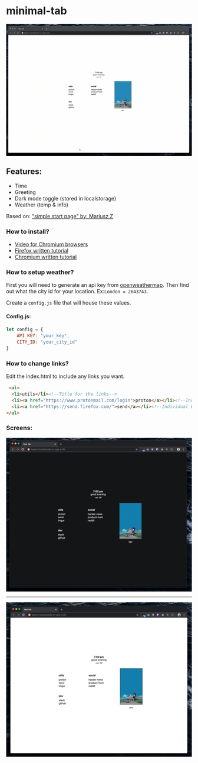 # minimal-tab

<img align='center' src='assets/demo.gif'></img>

## Features: 
- Time
- Greeting
- Dark mode toggle (stored in localstorage)
- Weather (temp & info)

Based on: ["simple start page" by: Mariusz Z](https://stpg.tk/guides/basic-startpage)
### How to install?
- [Video for Chromium browsers](https://vimeo.com/436572024)
- [Firefox written tutorial](https://support.mozilla.org/en-US/questions/1251199)
- [Chromium written tutorial](https://developer.chrome.com/extensions/override)

### How to setup weather?

First you will need to generate an api key from [openweathermap](https://openweathermap.org/api). Then find out what the city id for your location. Ex:`London = 2643743`.

Create a `config.js` file that will house these values.

#### Config.js:

```javascript
let config = {
    API_KEY: "your_key",
    CITY_ID: "your_city_id"
}
```
### How to change links?
Edit the index.html to include any links you want.

```html
 <ul>
  <li>utils</li><!--Title for the links-->
  <li><a href="https://www.protonmail.com/login">proton</a></li><!--Individual Link-->
  <li><a href="https://send.firefox.com/">send</a></li><!--Individual Link-->
</ul>
```

### Screens:
<img align='center' src='assets/dark.png'></img>
<hr>
<img align='center' src='assets/light.png'></img>

